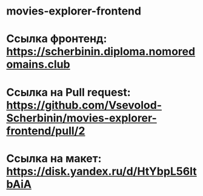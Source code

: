 # movies-explorer-frontend
# Ссылка фронтенд: https://scherbinin.diploma.nomoredomains.club
# Ссылка на Pull request: https://github.com/Vsevolod-Scherbinin/movies-explorer-frontend/pull/2
# Ссылка на макет: https://disk.yandex.ru/d/HtYbpL56ItbAiA
